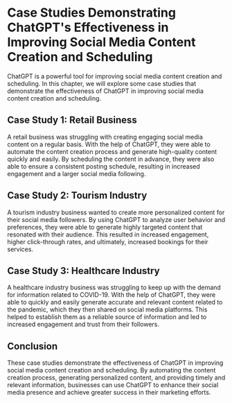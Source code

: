 Case Studies Demonstrating ChatGPT's Effectiveness in Improving Social Media Content Creation and Scheduling
==========================================================================================================================================================================================

ChatGPT is a powerful tool for improving social media content creation and scheduling. In this chapter, we will explore some case studies that demonstrate the effectiveness of ChatGPT in improving social media content creation and scheduling.

Case Study 1: Retail Business
-----------------------------

A retail business was struggling with creating engaging social media content on a regular basis. With the help of ChatGPT, they were able to automate the content creation process and generate high-quality content quickly and easily. By scheduling the content in advance, they were also able to ensure a consistent posting schedule, resulting in increased engagement and a larger social media following.

Case Study 2: Tourism Industry
------------------------------

A tourism industry business wanted to create more personalized content for their social media followers. By using ChatGPT to analyze user behavior and preferences, they were able to generate highly targeted content that resonated with their audience. This resulted in increased engagement, higher click-through rates, and ultimately, increased bookings for their services.

Case Study 3: Healthcare Industry
---------------------------------

A healthcare industry business was struggling to keep up with the demand for information related to COVID-19. With the help of ChatGPT, they were able to quickly and easily generate accurate and relevant content related to the pandemic, which they then shared on social media platforms. This helped to establish them as a reliable source of information and led to increased engagement and trust from their followers.

Conclusion
----------

These case studies demonstrate the effectiveness of ChatGPT in improving social media content creation and scheduling. By automating the content creation process, generating personalized content, and providing timely and relevant information, businesses can use ChatGPT to enhance their social media presence and achieve greater success in their marketing efforts.
